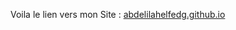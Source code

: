 Voila le lien vers mon Site :
[abdelilahelfedg.github.io](https://abdelilahelfedg.github.io/TP2TP3-web/TP2/CV/index.html)
